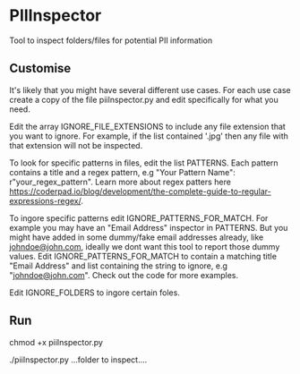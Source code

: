 # PIIInspector
Tool to inspect folders/files for potential PII information

## Customise

It's likely that you might have several different use cases. For each use case create a copy of the file piiInspector.py and edit specifically for what you need.

Edit the array IGNORE_FILE_EXTENSIONS to include any file extension that you want to ignore.  For example, if the list contained '.jpg' then any file with that extension will not be inspected.

To look for specific patterns in files, edit the list PATTERNS.  Each pattern contains a title and a regex pattern, e.g "Your Pattern Name": r"your_regex_pattern".
Learn more about regex patters here https://coderpad.io/blog/development/the-complete-guide-to-regular-expressions-regex/.

To ingore specific patterns edit IGNORE_PATTERNS_FOR_MATCH.  For example you may have an "Email Address" inspector in PATTERNS.  But you might have added in some dummy/fake email addresses already, like johndoe@john.com, ideally we dont want this tool to report those dummy values.  Edit IGNORE_PATTERNS_FOR_MATCH to contain a matching title "Email Address" and list containing the string to ignore, e.g "johndoe@john.com".  Check out the code for more examples.

Edit IGNORE_FOLDERS to ingore certain foles.

## Run

chmod +x piiInspector.py

./piiInspector.py ...folder to inspect....
